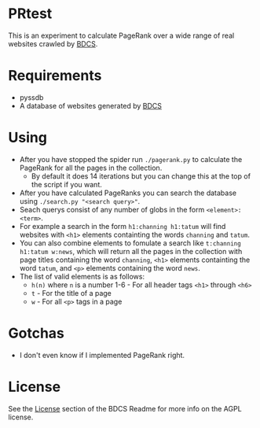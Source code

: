 # PRtest
This is an experiment to calculate PageRank over a wide range of real websites
crawled by [BDCS](https://github.com/araknast/bird-dung-crab-spider).

# Requirements
- pyssdb
- A database of websites generated by [BDCS](https://github.com/araknast/bird-dung-crab-spider)

# Using
- After you have stopped the spider run `./pagerank.py` to calculate the
  PageRank for all the pages in the collection.
    - By default it does 14 iterations but you can change this at the top of
      the script if you want.
- After you have calculated PageRanks you can search the database using
  `./search.py "<search query>"`.
- Seach querys consist of any number of globs in the form `<element>:<term>`.
- For example a search in the form `h1:channing h1:tatum` will find websites
  with `<h1>` elements containting the words `channing` and `tatum`.
- You can also combine elements to fomulate a search like `t:channing h1:tatum
  w:news`, which will return all the pages in the collection with page titles
containing the word `channing`, `<h1>` elements containting the word `tatum`,
and `<p>` elements containing the word `news`.
- The list of valid elements is as follows:
    - `h(n)` where `n` is a number 1-6 - For all header tags `<h1>` through `<h6>`
    - `t` - For the title of a page
    - `w` - For all `<p>` tags in a page

# Gotchas
- I don't even know if I implemented PageRank right.

# License
See the [License](https://github.com/araknast/bird-dung-crab-spider#license) section of the BDCS Readme for more info on the AGPL license.
